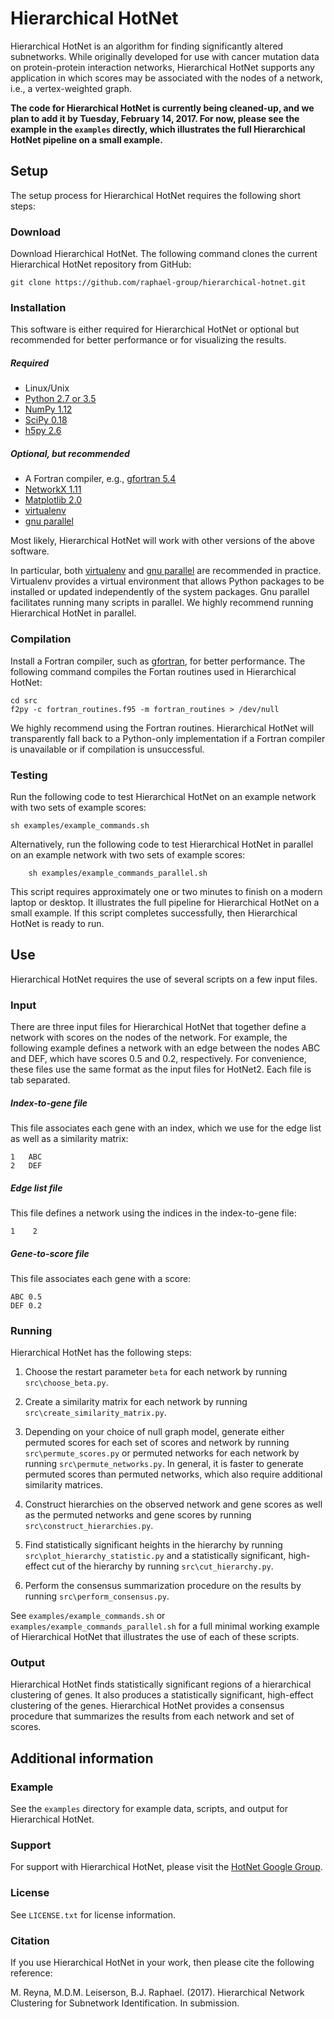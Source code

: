 Hierarchical HotNet
=======================

Hierarchical HotNet is an algorithm for finding significantly altered subnetworks.  While originally developed for use with cancer mutation data on protein-protein interaction networks, Hierarchical HotNet supports any application in which scores may be associated with the nodes of a network, i.e., a vertex-weighted graph.

**The code for Hierarchical HotNet is currently being cleaned-up, and we plan to add it by Tuesday, February 14, 2017.  For now, please see the example in the `examples` directly, which illustrates the full Hierarchical HotNet pipeline on a small example.**

Setup
------------------------
The setup process for Hierarchical HotNet requires the following short steps:

### Download
Download Hierarchical HotNet.  The following command clones the current Hierarchical HotNet repository from GitHub:

    git clone https://github.com/raphael-group/hierarchical-hotnet.git

### Installation
This software is either required for Hierarchical HotNet or optional but recommended for better performance or for visualizing the results.

##### Required
* Linux/Unix
* [Python 2.7 or 3.5](http://python.org/)
* [NumPy 1.12](http://www.numpy.org/)
* [SciPy 0.18](http://www.scipy.org/)
* [h5py 2.6](http://www.h5py.org/)

##### Optional, but recommended
* A Fortran compiler, e.g., [gfortran 5.4](https://gcc.gnu.org/wiki/GFortran)
* [NetworkX 1.11](http://networkx.github.io/)
* [Matplotlib 2.0](http://matplotlib.org/)
* [virtualenv](https://virtualenv.pypa.io/en/stable/)
* [gnu parallel](https://www.gnu.org/software/parallel/)

Most likely, Hierarchical HotNet will work with other versions of the above software.

In particular, both [virtualenv](https://virtualenv.pypa.io/en/stable/) and [gnu parallel](https://www.gnu.org/software/parallel/) are recommended in practice.  Virtualenv provides a virtual environment that allows Python packages to be installed or updated independently of the system packages.  Gnu parallel facilitates running many scripts in parallel.  We highly recommend running Hierarchical HotNet in parallel.

### Compilation
Install a Fortran compiler, such as [gfortran](https://gcc.gnu.org/wiki/GFortran), for better performance.  The following command compiles the Fortan routines used in Hierarchical HotNet:

    cd src
    f2py -c fortran_routines.f95 -m fortran_routines > /dev/null

We highly recommend using the Fortran routines.  Hierarchical HotNet will transparently fall back to a Python-only implementation if a Fortran compiler is unavailable or if compilation is unsuccessful.

### Testing
Run the following code to test Hierarchical HotNet on an example network with two sets of example scores:

    sh examples/example_commands.sh

Alternatively, run the following code to test Hierarchical HotNet in parallel on an example network with two sets of example scores:

        sh examples/example_commands_parallel.sh

This script requires approximately one or two minutes to finish on a modern laptop or desktop.  It illustrates the full pipeline for Hierarchical HotNet on a small example.  If this script completes successfully, then Hierarchical HotNet is ready to run.

Use
----------------
Hierarchical HotNet requires the use of several scripts on a few input files.

### Input
There are three input files for Hierarchical HotNet that together define a network with scores on the nodes of the network.  For example, the following example defines a network with an edge between the nodes ABC and DEF, which have scores 0.5 and 0.2, respectively.  For convenience, these files use the same format as the input files for HotNet2.  Each file is tab separated.

##### Index-to-gene file
This file associates each gene with an index, which we use for the edge list as well as a similarity matrix:

    1   ABC
    2   DEF

##### Edge list file
This file defines a network using the indices in the index-to-gene file:

    1    2

##### Gene-to-score file
This file associates each gene with a score:

    ABC 0.5
    DEF 0.2

### Running
Hierarchical HotNet has the following steps:

1. Choose the restart parameter `beta` for each network by running `src\choose_beta.py`.

2. Create a similarity matrix for each network by running `src\create_similarity_matrix.py`.

3. Depending on your choice of null graph model, generate either permuted scores for each set of scores and network by running `src\permute_scores.py` or permuted networks for each network by running `src\permute_networks.py`.  In general, it is faster to generate permuted scores than permuted networks, which also require additional similarity matrices.

4. Construct hierarchies on the observed network and gene scores as well as the permuted networks and gene scores by running `src\construct_hierarchies.py`.

5. Find statistically significant heights in the hierarchy by running `src\plot_hierarchy_statistic.py` and a statistically significant, high-effect cut of the hierarchy by running `src\cut_hierarchy.py`.

6. Perform the consensus summarization procedure on the results by running `src\perform_consensus.py`.

See `examples/example_commands.sh` or `examples/example_commands_parallel.sh` for a full minimal working example of Hierarchical HotNet that illustrates the use of each of these scripts.

### Output
Hierarchical HotNet finds statistically significant regions of a hierarchical clustering of genes.  It also produces a statistically significant, high-effect clustering of the genes.  Hierarchical HotNet provides a consensus procedure that summarizes the results from each network and set of scores.

Additional information
----------------

### Example
See the `examples` directory for example data, scripts, and output for Hierarchical HotNet.

### Support
For support with Hierarchical HotNet, please visit the [HotNet Google Group](https://groups.google.com/forum/#!forum/hotnet-users).

### License
See `LICENSE.txt` for license information.

### Citation
If you use Hierarchical HotNet in your work, then please cite the following reference:

M. Reyna, M.D.M. Leiserson, B.J. Raphael.  (2017).  Hierarchical Network Clustering for Subnetwork Identification.  In submission.

